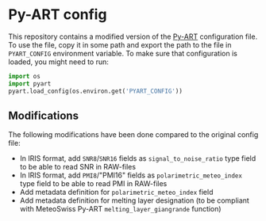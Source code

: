 # Py-ART config

This repository contains a modified version of the [Py-ART](https://github.com/ARM-DOE/pyart) configuration file.
To use the file, copy it in some path and export the path to the file in `PYART_CONFIG` environment variable.
To make sure that configuration is loaded, you might need to run:

```python
import os
import pyart
pyart.load_config(os.environ.get('PYART_CONFIG'))
```

## Modifications

The following modifications have been done compared to the original config file:

- In IRIS format, add `SNR8`/`SNR16` fields as `signal_to_noise_ratio` type field to be able to read SNR in RAW-files
- In IRIS format, add `PMI8`/"PMI16" fields as `polarimetric_meteo_index` type field to be able to read PMI in RAW-files
- Add metadata definition for `polarimetric_meteo_index` field
- Add metadata definition for melting layer designation (to be compliant with MeteoSwiss Py-ART `melting_layer_giangrande` function)
